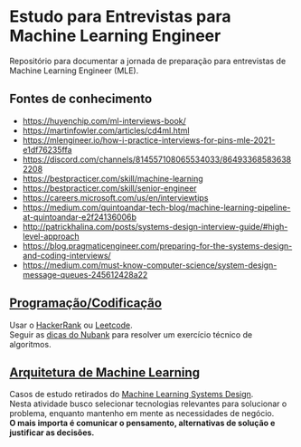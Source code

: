 # Estudo para Entrevistas para Machine Learning Engineer

Repositório para documentar a jornada de preparação para entrevistas de Machine Learning Engineer (MLE).

## Fontes de conhecimento

- https://huyenchip.com/ml-interviews-book/
- https://martinfowler.com/articles/cd4ml.html
- https://mlengineer.io/how-i-practice-interviews-for-pins-mle-2021-e1df76235ffa 
- https://discord.com/channels/814557108065534033/864933685836382208
- https://bestpracticer.com/skill/machine-learning
- https://bestpracticer.com/skill/senior-engineer
- https://careers.microsoft.com/us/en/interviewtips
- https://medium.com/quintoandar-tech-blog/machine-learning-pipeline-at-quintoandar-e2f24136006b
- http://patrickhalina.com/posts/systems-design-interview-guide/#high-level-approach
- https://blog.pragmaticengineer.com/preparing-for-the-systems-design-and-coding-interviews/
- https://medium.com/must-know-computer-science/system-design-message-queues-245612428a22

## [Programação/Codificação](./code-questions)

Usar o [HackerRank](https://www.hackerrank.com/dashboard) ou [Leetcode](https://leetcode.com/).<br>
Seguir as [dicas do Nubank](https://blog.nubank.com.br/engenharia-de-software-exercicios-de-algoritmos/) para resolver um exercício técnico de algoritmos.

## [Arquitetura de Machine Learning](./architecture-questions)

Casos de estudo retirados do [Machine Learning Systems Design](https://huyenchip.com/machine-learning-systems-design/toc.html).<br>
Nesta atividade busco selecionar tecnologias relevantes para solucionar o problema,
enquanto mantenho em mente as necessidades de negócio.<br>
**O mais importa é comunicar o pensamento, alternativas de solução e justificar as decisões.**
